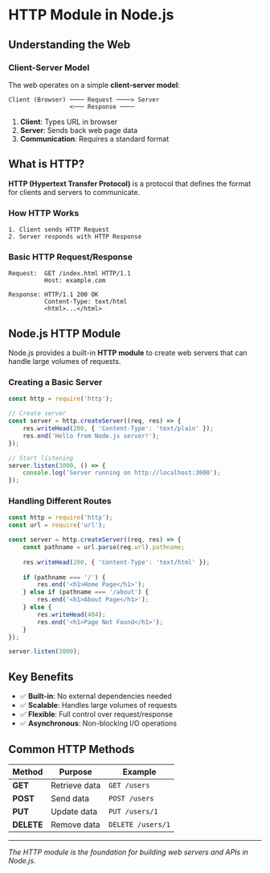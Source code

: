 # HTTP Module in Node.js

## Understanding the Web

### Client-Server Model
The web operates on a simple **client-server model**:

```
Client (Browser) ──── Request ────> Server
                 <─── Response ──── 
```

1. **Client**: Types URL in browser
2. **Server**: Sends back web page data
3. **Communication**: Requires a standard format

## What is HTTP?

**HTTP (Hypertext Transfer Protocol)** is a protocol that defines the format for clients and servers to communicate.

### How HTTP Works
```
1. Client sends HTTP Request
2. Server responds with HTTP Response
```

### Basic HTTP Request/Response
```
Request:  GET /index.html HTTP/1.1
          Host: example.com

Response: HTTP/1.1 200 OK
          Content-Type: text/html
          <html>...</html>
```

## Node.js HTTP Module

Node.js provides a built-in **HTTP module** to create web servers that can handle large volumes of requests.

### Creating a Basic Server
```javascript
const http = require('http');

// Create server
const server = http.createServer((req, res) => {
    res.writeHead(200, { 'Content-Type': 'text/plain' });
    res.end('Hello from Node.js server!');
});

// Start listening
server.listen(3000, () => {
    console.log('Server running on http://localhost:3000');
});
```

### Handling Different Routes
```javascript
const http = require('http');
const url = require('url');

const server = http.createServer((req, res) => {
    const pathname = url.parse(req.url).pathname;
    
    res.writeHead(200, { 'Content-Type': 'text/html' });
    
    if (pathname === '/') {
        res.end('<h1>Home Page</h1>');
    } else if (pathname === '/about') {
        res.end('<h1>About Page</h1>');
    } else {
        res.writeHead(404);
        res.end('<h1>Page Not Found</h1>');
    }
});

server.listen(3000);
```

## Key Benefits

- ✅ **Built-in**: No external dependencies needed
- ✅ **Scalable**: Handles large volumes of requests
- ✅ **Flexible**: Full control over request/response
- ✅ **Asynchronous**: Non-blocking I/O operations

## Common HTTP Methods

| Method | Purpose | Example |
|--------|---------|---------|
| **GET** | Retrieve data | `GET /users` |
| **POST** | Send data | `POST /users` |
| **PUT** | Update data | `PUT /users/1` |
| **DELETE** | Remove data | `DELETE /users/1` |

---

*The HTTP module is the foundation for building web servers and APIs in Node.js.*
